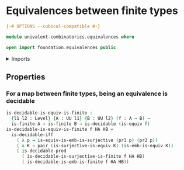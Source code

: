 # Equivalences between finite types

```agda
{-# OPTIONS --cubical-compatible #-}

module univalent-combinatorics.equivalences where

open import foundation.equivalences public
```

<details><summary>Imports</summary>

```agda
open import foundation.decidable-types
open import foundation.dependent-pair-types
open import foundation.universe-levels

open import univalent-combinatorics.embeddings
open import univalent-combinatorics.finite-types
open import univalent-combinatorics.surjective-maps
```

</details>

## Properties

### For a map between finite types, being an equivalence is decidable

```agda
is-decidable-is-equiv-is-finite :
  {l1 l2 : Level} {A : UU l1} {B : UU l2} (f : A → B) →
  is-finite A → is-finite B → is-decidable (is-equiv f)
is-decidable-is-equiv-is-finite f HA HB =
  is-decidable-iff
    ( λ p → is-equiv-is-emb-is-surjective (pr1 p) (pr2 p))
    ( λ K → pair (is-surjective-is-equiv K) (is-emb-is-equiv K))
    ( is-decidable-prod
      ( is-decidable-is-surjective-is-finite f HA HB)
      ( is-decidable-is-emb-is-finite f HA HB))
```
